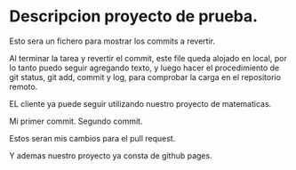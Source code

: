 # Descripcion proyecto de prueba.

Esto sera un fichero para mostrar los commits a revertir.

Al terminar la tarea y revertir el commit, este file queda alojado en local, por lo tanto puedo seguir agregando texto, y luego hacer el procedimiento de git status, git add, commit y log, para comprobar la carga en el repositorio remoto. 

EL cliente ya puede seguir utilizando nuestro proyecto de matematicas. 

Mi primer commit. Segundo commit. 

Estos seran mis cambios para el pull request.

Y ademas nuestro proyecto ya consta de github pages.



